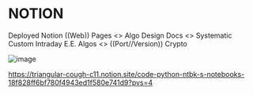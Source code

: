 # NOTION
Deployed Notion ((Web)) Pages &lt;> Algo Design Docs &lt;> Systematic Custom Intraday E.E. Algos &lt;> ((Port//Version)) Crypto

![image](https://github.com/user-attachments/assets/354adb9b-a222-451c-b28a-a464036eb579)

https://triangular-cough-c11.notion.site/code-python-ntbk-s-notebooks-18f828ff6bf780f4943ed1f580e741d9?pvs=4
